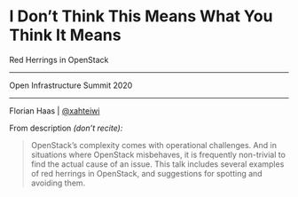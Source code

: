 # I Don’t Think This Means What You Think It Means
Red Herrings in OpenStack

* * *

Open Infrastructure Summit 2020

* * *

Florian Haas | [@xahteiwi](https://twitter.com/xahteiwi)

 
<!-- Note --> 
From description _(don’t recite):_

> OpenStack’s complexity comes with operational challenges. And in
> situations where OpenStack misbehaves, it is frequently non-trivial
> to find the actual cause of an issue. This talk includes several
> examples of red herrings in OpenStack, and suggestions for spotting
> and avoiding them.
